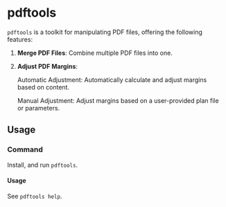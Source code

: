 # pdftools

`pdftools` is a toolkit for manipulating PDF files, offering the following features:

1. **Merge PDF Files**: Combine multiple PDF files into one.

2. **Adjust PDF Margins**:

    Automatic Adjustment: Automatically calculate and adjust margins based on content.

    Manual Adjustment: Adjust margins based on a user-provided plan file or parameters.

## Usage

### Command
Install, and run `pdftools`.

#### Usage
See `pdftools help`.

